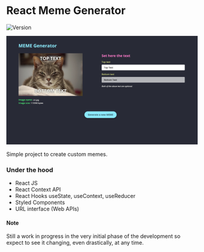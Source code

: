 # React Meme Generator

![Version](https://img.shields.io/badge/version-0.1.0-success)

![App Screen](./src/assets/app-screenshot.png)

Simple project to create custom memes.

### Under the hood

- React JS
- React Context API
- React Hooks useState, useContext, useReducer
- Styled Components
- URL interface (Web APIs)

#### Note
Still a work in progress in the very initial phase of the development so expect to see it changing, even drastically, at any time.

